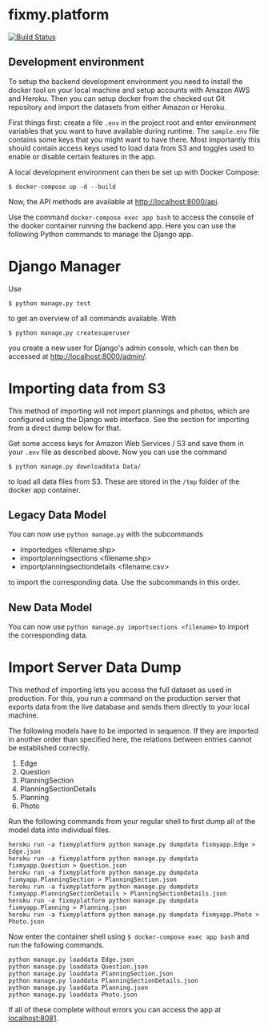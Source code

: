 # fixmy.platform

[![Build Status](https://semaphoreci.com/api/v1/hekele/fixmy-platform/branches/master/badge.svg)](https://semaphoreci.com/hekele/fixmy-platform)

## Development environment

To setup the backend development environment you need to install the docker
tool on your local machine and setup accounts with Amazon AWS and Heroku. Then
you can setup docker from the checked out Git repository and import the
datasets from either Amazon or Heroku.

First things first: create a file `.env` in the project root and enter
environment variables that you want to have available during runtime. The `sample.env`
file contains some keys that you might want to have there. Most importantly this
should contain access keys used to load data from S3 and toggles used to enable
or disable certain features in the app.

A local development environment can then be set up with Docker Compose:

    $ docker-compose up -d --build

Now, the API methods are available at [http://localhost:8000/api](http://localhost:8000/api).

Use the command `docker-compose exec app bash` to access the console of the
docker container running the backend app. Here you can use the following
Python commands to manage the Django app.

# Django Manager

Use

    $ python manage.py test

to get an overview of all commands available. With

    $ python manage.py createsuperuser

you create a new user for Django's admin console, which can then be accessed
at [http://localhost:8000/admin/](http://localhost:8000/admin/).

# Importing data from S3

This method of importing will not import plannings and photos, which are
configured using the Django web interface. See the section for importing
from a direct dump below for that.

Get some access keys for Amazon Web Services / S3 and save them in your `.env` file
as described above. Now you can use the command

    $ python manage.py downloaddata Data/

to load all data files from S3. These are stored in the `/tmp` folder of
the docker app container.

## Legacy Data Model

You can now use `python manage.py` with the subcommands

- importedges <filename.shp>
- importplanningsections <filename.shp>
- importplanningsectiondetails <filename.csv>

to import the corresponding data. Use the subcommands in this order.

## New Data Model

You can now use `python manage.py importsections <filename>` to import the
corresponding data.

# Import Server Data Dump

This method of importing lets you access the full dataset as used in production.
For this, you run a command on the production server that exports data from the
live database and sends them directly to your local machine.

The following models have to be imported in sequence. If they are imported in
another order than specified here, the relations between entries cannot be
established correctly.

1. Edge
2. Question
3. PlanningSection
4. PlanningSectionDetails
5. Planning
6. Photo

Run the following commands from your regular shell to first dump all of the
model data into individual files.

```
heroku run -a fixmyplatform python manage.py dumpdata fixmyapp.Edge > Edge.json
heroku run -a fixmyplatform python manage.py dumpdata fixmyapp.Question > Question.json
heroku run -a fixmyplatform python manage.py dumpdata fixmyapp.PlanningSection > PlanningSection.json
heroku run -a fixmyplatform python manage.py dumpdata fixmyapp.PlanningSectionDetails > PlanningSectionDetails.json
heroku run -a fixmyplatform python manage.py dumpdata fixmyapp.Planning > Planning.json
heroku run -a fixmyplatform python manage.py dumpdata fixmyapp.Photo > Photo.json
```

Now enter the container shell using `$ docker-compose exec app bash` and run the
following commands.

```
python manage.py loaddata Edge.json
python manage.py loaddata Question.json
python manage.py loaddata PlanningSection.json
python manage.py loaddata PlanningSectionDetails.json
python manage.py loaddata Planning.json
python manage.py loaddata Photo.json
```

If all of these complete without errors you can access the app at
[localhost:8081](http://localhost:8081).
